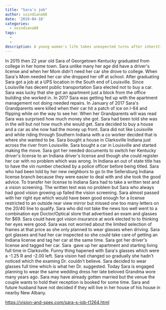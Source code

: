 ```yaml
---
title: "Sara's job"
author: soindiana88
date: '2019-04-18'
categories:
  - soindiana88
tags:
  - 
  - 
description: A young woman's life takes unexpected turns after inheriting money, buying a house, and getting glasses.
---
```

In 2015 then 22 year old Sara of Georgetown Kentucky graduated from college in her home town. Sara unlike many her age did have a driver's license and when her Mom didn't need her car she drove to college. When Sara's Mom needed her car she dropped her off at school. After graduating Sara got a job at a UPS location in the South end of Louisville. Since Louisville has decent public transportation Sara elected not to buy a car. Sara was lucky that she got an apartment just a block from the office building she worked in. In 2017 Sara was getting fed up with the apartment management not doing needed repairs. In January of 2017 Sara's Grandparents were killed when their car hit a patch of ice on I-64 and flipping while on the way to see her. When her Grandparents will was read Sara was surprised how much money she got. Sara had been told she was in the will but not how much she would get. Sara decided to buy a house and a car as she now had the money up front. Sara did not like Louisville and while riding through Southern Indiana with a co worker decided that is where she wanted to be. Sara bought a house in Clarksville Indiana just across the river from Louisville. Sara bought a car in Louisville and started making the move. Sara got her needed documents to switch her Kentucky driver's license to an Indiana driver's license and though she could register her car with no problem which was wrong. In Indiana an out of state title has to have the vin number checked by a police officer before being titled. Sara who had been told by her new neighbors to go to the Sellersburg Indiana license branch because they were easier to deal with and she took the good advice. To transfer her license to Indiana Sara had to take a written test and a vision screening. The written test was no problem but Sara who always had good vision growing up failed the vision screening. Sara almost passed with her right eye which would have been good enough for a license restricted to an outside rear view mirror but missed one too many letters on the 20/40 line to qualify. Sara who did not take the news too well went to a combination eye Doctor/Optical store that advertised an exam and glasses for $69. Sara could have got vision insurance at work elected to to thinking her eyes were good. Sara was not worried about the limited selection of frames at that price as she only planned to wear glasses when driving. Sara got glasses and had her car inspected so she could take care of getting an Indiana license and tag her car at the same time. Sara got her driver's license and tagged her car. Sara  gave up her apartment and starting living full time in Clarksville. Funny thing hapened with Sara's glasses which were a -1.25 R and -2.00 left. Sara vision had changed so gradually she hadn't noticed which the examing Dr. couldn't believe. Sara decided to wear glasses full time which is what her Dr. suggested. Today Sara is engaged planning to wear the same wedding dress her late beloved Grandma wore many years ago. Sara may have already gotten married but the venue the couple wants to hold their reception is booked for some time. Sara and future husband have not decided if they will live in her house of his house in nearby New Albany.

https://vision-and-spex.com/sara-s-job-t1264.html